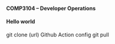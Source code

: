 #### COMP3104 – Developer Operations
#### Hello world

git clone (url)
Github Action config
git pull